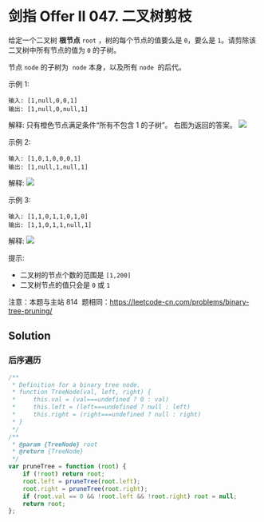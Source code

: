 # 剑指 Offer II 047. 二叉树剪枝

给定一个二叉树 **根节点** `root` ，树的每个节点的值要么是 `0`，要么是 `1`。请剪除该二叉树中所有节点的值为 `0` 的子树。

节点 `node` 的子树为  `node` 本身，以及所有 `node`  的后代。

示例 1:

```
输入: [1,null,0,0,1]
输出: [1,null,0,null,1]
```

解释:
只有橙色节点满足条件“所有不包含 1 的子树”。
右图为返回的答案。
![](https://s3-lc-upload.s3.amazonaws.com/uploads/2018/04/06/1028_2.png)

示例 2:

```
输入: [1,0,1,0,0,0,1]
输出: [1,null,1,null,1]
```

解释:
![](https://s3-lc-upload.s3.amazonaws.com/uploads/2018/04/06/1028_1.png)

示例 3:

```
输入: [1,1,0,1,1,0,1,0]
输出: [1,1,0,1,1,null,1]
```

解释:
![](https://s3-lc-upload.s3.amazonaws.com/uploads/2018/04/05/1028.png)

提示:

-   二叉树的节点个数的范围是 `[1,200]`
-   二叉树节点的值只会是 `0` 或 `1`

注意：本题与主站 814  题相同：https://leetcode-cn.com/problems/binary-tree-pruning/

## Solution

### 后序遍历

```js
/**
 * Definition for a binary tree node.
 * function TreeNode(val, left, right) {
 *     this.val = (val===undefined ? 0 : val)
 *     this.left = (left===undefined ? null : left)
 *     this.right = (right===undefined ? null : right)
 * }
 */
/**
 * @param {TreeNode} root
 * @return {TreeNode}
 */
var pruneTree = function (root) {
    if (!root) return root;
    root.left = pruneTree(root.left);
    root.right = pruneTree(root.right);
    if (root.val == 0 && !root.left && !root.right) root = null;
    return root;
};
```
